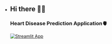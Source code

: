 - ## Hi there 👋👋
  ### Heart Disease Prediction Application🫀
  [![Streamlit App](https://static.streamlit.io/badges/streamlit_badge_black_white.svg)](https://share.streamlit.io/lkarjun/heartdisease-prediction/app.py)
  
 
